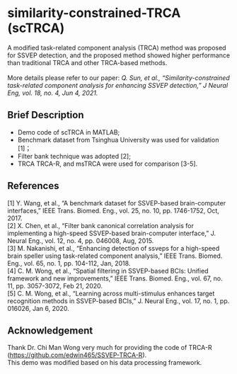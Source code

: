 # similarity-constrained-TRCA (scTRCA)
A modified task-related component analysis (TRCA) method was proposed for SSVEP detection, and the proposed method showed higher performance than traditional TRCA and other TRCA-based methods.  
&nbsp;  
More details please refer to our paper: *Q. Sun, et al., “Similarity-constrained task-related component analysis for enhancing SSVEP detection,” J Neural Eng, vol. 18, no. 4, Jun 4, 2021.*
## Brief Description
- Demo code of scTRCA in MATLAB;
- Benchmark dataset from Tsinghua University was used for validation [1]；   
- Filter bank technique was adopted [2];   
- TRCA TRCA-R, and msTRCA were used for comparison [3-5].
## References
[1] Y. Wang, et al., “A benchmark dataset for SSVEP-based brain-computer interfaces,” IEEE Trans. Biomed. Eng., vol. 25, no. 10, pp. 1746-1752, Oct, 2017.  
[2] X. Chen, et al., “Filter bank canonical correlation analysis for implementing a high-speed SSVEP-based brain-computer interface,” J. Neural Eng., vol. 12, no. 4, pp. 046008, Aug, 2015.  
[3] M. Nakanishi, et al., “Enhancing detection of ssveps for a high-speed brain speller using task-related component analysis,” IEEE Trans. Biomed. Eng., vol. 65, no. 1, pp. 104-112, Jan, 2018.  
[4] C. M. Wong, et al., “Spatial filtering in SSVEP-based BCIs: Unified framework and new improvements,” IEEE Trans. Biomed. Eng., vol. 67, no. 11, pp. 3057-3072, Feb 21, 2020.  
[5] C. M. Wong, et al., “Learning across multi-stimulus enhances target recognition methods in SSVEP-based BCIs,” J. Neural Eng., vol. 17, no. 1, pp. 016026, Jan 6, 2020.  
## Acknowledgement
Thank Dr. Chi Man Wong very much for providing the code of TRCA-R (https://github.com/edwin465/SSVEP-TRCA-R).    
This demo was modified based on his data processing framework.
